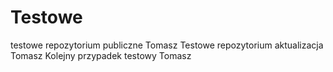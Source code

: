 # Testowe
testowe repozytorium publiczne Tomasz
Testowe repozytorium aktualizacja Tomasz
Kolejny przypadek testowy Tomasz